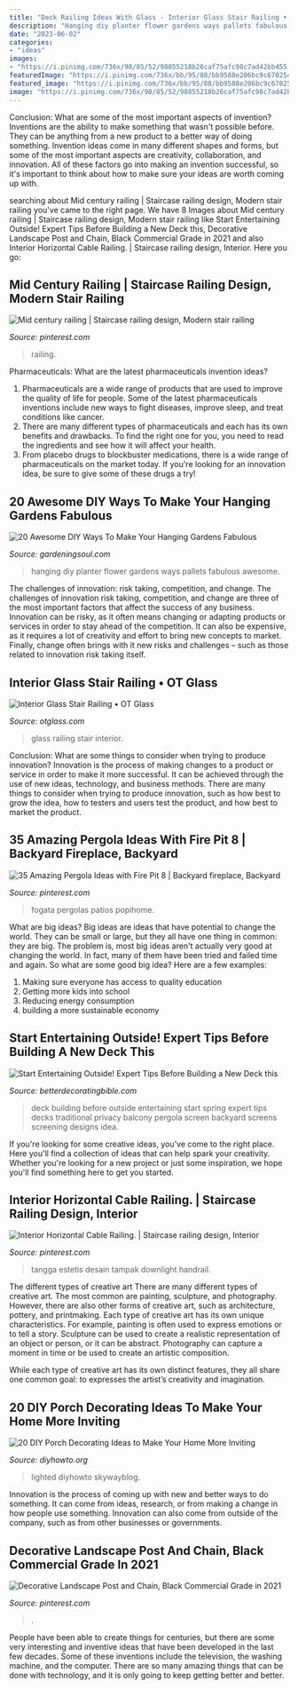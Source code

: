 ```yaml
---
title: "Deck Railing Ideas With Glass - Interior Glass Stair Railing • Ot Glass"
description: "Hanging diy planter flower gardens ways pallets fabulous awesome"
date: "2023-06-02"
categories:
- "ideas"
images:
- "https://i.pinimg.com/736x/98/85/52/98855218b26caf75afc98c7ad42bb455.jpg"
featuredImage: "https://i.pinimg.com/736x/bb/95/88/bb9588e206bc9c67025483f7a378660e.jpg"
featured_image: "https://i.pinimg.com/736x/bb/95/88/bb9588e206bc9c67025483f7a378660e.jpg"
image: "https://i.pinimg.com/736x/98/85/52/98855218b26caf75afc98c7ad42bb455.jpg"
---
```



Conclusion: What are some of the most important aspects of invention?
Inventions are the ability to make something that wasn't possible before. They can be anything from a new product to a better way of doing something. Invention ideas come in many different shapes and forms, but some of the most important aspects are creativity, collaboration, and innovation. All of these factors go into making an invention successful, so it's important to think about how to make sure your ideas are worth coming up with.

	

		
searching about Mid century railing | Staircase railing design, Modern stair railing you've came to the right page. We have 8 Images about Mid century railing | Staircase railing design, Modern stair railing like Start Entertaining Outside! Expert Tips Before Building a New Deck this, Decorative Landscape Post and Chain, Black Commercial Grade in 2021 and also Interior Horizontal Cable Railing. | Staircase railing design, Interior. Here you go:
		
    
## Mid Century Railing | Staircase Railing Design, Modern Stair Railing

<img loading=lazy src="https://i.pinimg.com/736x/85/ea/37/85ea379b359bb94ceb010d66d3158b99.jpg" onerror="this.onerror=null;this.src='https://tse4.mm.bing.net/th?id=OIP.lumM1KWoSoF7JvteAYR78wHaJ9&amp;pid=15.1';" alt="Mid century railing | Staircase railing design, Modern stair railing">

_Source: pinterest.com_

>railing. 

	

Pharmaceuticals: What are the latest pharmaceuticals invention ideas?
1. Pharmaceuticals are a wide range of products that are used to improve the quality of life for people. Some of the latest pharmaceuticals inventions include new ways to fight diseases, improve sleep, and treat conditions like cancer.
2. There are many different types of pharmaceuticals and each has its own benefits and drawbacks. To find the right one for you, you need to read the ingredients and see how it will affect your health.
3. From placebo drugs to blockbuster medications, there is a wide range of pharmaceuticals on the market today. If you're looking for an innovation idea, be sure to give some of these drugs a try!

    
## 20 Awesome DIY Ways To Make Your Hanging Gardens Fabulous

<img loading=lazy src="http://gardeningsoul.com/wp-content/uploads/2017/11/9-31.jpg" onerror="this.onerror=null;this.src='https://tse1.mm.bing.net/th?id=OIP.vS1USSWe7Tzct_m_kVfWFQHaLG&amp;pid=15.1';" alt="20 Awesome DIY Ways To Make Your Hanging Gardens Fabulous">

_Source: gardeningsoul.com_

>hanging diy planter flower gardens ways pallets fabulous awesome. 

	

The challenges of innovation: risk taking, competition, and change.
The challenges of innovation risk taking, competition, and change are three of the most important factors that affect the success of any business. Innovation can be risky, as it often means changing or adapting products or services in order to stay ahead of the competition. It can also be expensive, as it requires a lot of creativity and effort to bring new concepts to market. Finally, change often brings with it new risks and challenges – such as those related to innovation risk taking itself.

    
## Interior Glass Stair Railing • OT Glass

<img loading=lazy src="https://www.otglass.com/wp-content/uploads/2016/12/2016-12-07-12.28.13.jpg" onerror="this.onerror=null;this.src='https://tse3.mm.bing.net/th?id=OIP.mvQlzNuZYwGUu_kJEowTpAHaJ4&amp;pid=15.1';" alt="Interior Glass Stair Railing • OT Glass">

_Source: otglass.com_

>glass railing stair interior. 

	

Conclusion: What are some things to consider when trying to produce innovation?
Innovation is the process of making changes to a product or service in order to make it more successful. It can be achieved through the use of new ideas, technology, and business methods. There are many things to consider when trying to produce innovation, such as how best to grow the idea, how to testers and users test the product, and how best to market the product.

    
## 35 Amazing Pergola Ideas With Fire Pit 8 | Backyard Fireplace, Backyard

<img loading=lazy src="https://i.pinimg.com/736x/bb/95/88/bb9588e206bc9c67025483f7a378660e.jpg" onerror="this.onerror=null;this.src='https://tse1.mm.bing.net/th?id=OIP.gch3c7_I5iJJ3WFHb_L0ggHaK9&amp;pid=15.1';" alt="35 Amazing Pergola Ideas with Fire Pit 8 | Backyard fireplace, Backyard">

_Source: pinterest.com_

>fogata pergolas patios popihome. 

	

What are big ideas?
Big ideas are ideas that have potential to change the world. They can be small or large, but they all have one thing in common: they are big. The problem is, most big ideas aren't actually very good at changing the world. In fact, many of them have been tried and failed time and again. So what are some good big idea? Here are a few examples: 
1. Making sure everyone has access to quality education 
2. Getting more kids into school 
3. Reducing energy consumption 
4. building a more sustainable economy 

    
## Start Entertaining Outside! Expert Tips Before Building A New Deck This

<img loading=lazy src="http://betterdecoratingbible.com/wp-content/uploads/2014/01/traditional-deck.jpg" onerror="this.onerror=null;this.src='https://tse1.mm.bing.net/th?id=OIP.EyCcldi09Y8jbmNWiuMCxgHaKN&amp;pid=15.1';" alt="Start Entertaining Outside! Expert Tips Before Building a New Deck this">

_Source: betterdecoratingbible.com_

>deck building before outside entertaining start spring expert tips decks traditional privacy balcony pergola screen backyard screens screening designs idea. 

	

If you're looking for some creative ideas, you've come to the right place. Here you'll find a collection of ideas that can help spark your creativity. Whether you're looking for a new project or just some inspiration, we hope you'll find something here to get you started.

    
## Interior Horizontal Cable Railing. | Staircase Railing Design, Interior

<img loading=lazy src="https://i.pinimg.com/736x/98/85/52/98855218b26caf75afc98c7ad42bb455.jpg" onerror="this.onerror=null;this.src='https://tse2.mm.bing.net/th?id=OIP.Y1-Rz05IQCJ82h--zJT_3QHaNK&amp;pid=15.1';" alt="Interior Horizontal Cable Railing. | Staircase railing design, Interior">

_Source: pinterest.com_

>tangga estetis desain tampak downlight handrail. 

	

The different types of creative art
There are many different types of creative art. The most common are painting, sculpture, and photography. However, there are also other forms of creative art, such as architecture, pottery, and printmaking.
Each type of creative art has its own unique characteristics. For example, painting is often used to express emotions or to tell a story. Sculpture can be used to create a realistic representation of an object or person, or it can be abstract. Photography can capture a moment in time or be used to create an artistic composition.

While each type of creative art has its own distinct features, they all share one common goal: to expresses the artist’s creativity and imagination.

    
## 20 DIY Porch Decorating Ideas To Make Your Home More Inviting

<img loading=lazy src="http://www.diyhowto.org/wp-content/uploads/DIY-Lighted-Vertical-Planter-Wall-20-DIY-Porch-Decorating-Ideas-Projects-DIYHowto.jpg" onerror="this.onerror=null;this.src='https://tse1.mm.bing.net/th?id=OIP.X1AWllCUVWD_GoupggJNMwHaKD&amp;pid=15.1';" alt="20 DIY Porch Decorating Ideas to Make Your Home More Inviting">

_Source: diyhowto.org_

>lighted diyhowto skywayblog. 

	

Innovation is the process of coming up with new and better ways to do something. It can come from ideas, research, or from making a change in how people use something. Innovation can also come from outside of the company, such as from other businesses or governments.

    
## Decorative Landscape Post And Chain, Black Commercial Grade In 2021

<img loading=lazy src="https://i.pinimg.com/736x/eb/f4/47/ebf4476ac92772d4453915bddd3f7140.jpg" onerror="this.onerror=null;this.src='https://tse2.mm.bing.net/th?id=OIP.1lV7HMpQ-H766mWgzN8pOAAAAA&amp;pid=15.1';" alt="Decorative Landscape Post and Chain, Black Commercial Grade in 2021">

_Source: pinterest.com_

>. 

	

People have been able to create things for centuries, but there are some very interesting and inventive ideas that have been developed in the last few decades. Some of these inventions include the television, the washing machine, and the computer. There are so many amazing things that can be done with technology, and it is only going to keep getting better and better.

